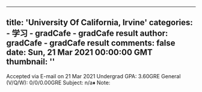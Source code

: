
---
title: 'University Of California, Irvine'
categories: 
    - 学习
    - gradCafe - gradCafe result
author: gradCafe - gradCafe result
comments: false
date: Sun, 21 Mar 2021 00:00:00 GMT
thumbnail: ''
---

<div>   
Accepted via E-mail on 21 Mar 2021 Undergrad GPA: 3.60GRE General (V/Q/W): 0/0/0.00GRE Subject: n/a♦ Note:  
</div>
            